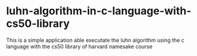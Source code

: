 # luhn-algorithm-in-c-language-with-cs50-library
This is a simple application able executate the luhn algorithm using the c language with the cs50 library of harvard namesake course
